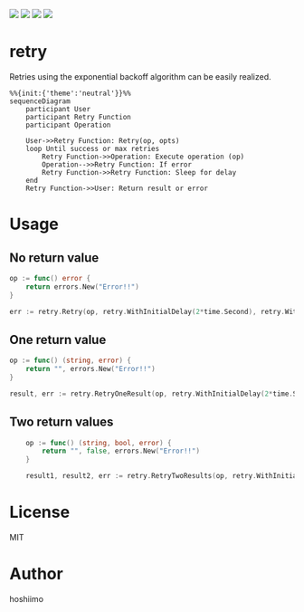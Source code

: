 [![](https://pkg.go.dev/badge/github.com/hoshiimo-se/retry)](https://pkg.go.dev/github.com/hoshiimo-se/retry)
[![](https://img.shields.io/github/license/hoshiimo-se/retry)](https://github.com/hoshiimo-se/retry/blob/master/license)
[![](https://img.shields.io/github/languages/code-size/hoshiimo-se/retry)](https://github.com/hoshiimo-se/retry)
[![](https://img.shields.io/twitter/url?style=social&url=https%3A%2F%2Ftwitter.com%2Fhoshiimo_se)](https://twitter.com/hoshiimo_se)

# retry
Retries using the exponential backoff algorithm can be easily realized.

```mermaid
%%{init:{'theme':'neutral'}}%%
sequenceDiagram
    participant User
    participant Retry Function
    participant Operation

    User->>Retry Function: Retry(op, opts)
    loop Until success or max retries
        Retry Function->>Operation: Execute operation (op)
        Operation-->>Retry Function: If error
        Retry Function->>Retry Function: Sleep for delay
    end
    Retry Function->>User: Return result or error
```

# Usage
## No return value
```go
op := func() error {
    return errors.New("Error!!")
}

err := retry.Retry(op, retry.WithInitialDelay(2*time.Second), retry.WithMaxRetries(3))
```

## One return value
```go
op := func() (string, error) {
    return "", errors.New("Error!!")
}

result, err := retry.RetryOneResult(op, retry.WithInitialDelay(2*time.Second), retry.WithMaxRetries(3))
```

## Two return values
```go
	op := func() (string, bool, error) {
		return "", false, errors.New("Error!!")
	}

	result1, result2, err := retry.RetryTwoResults(op, retry.WithInitialDelay(2*time.Second), retry.WithMaxRetries(3))
```

# License
MIT

# Author
hoshiimo
